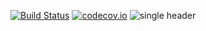 [![Build Status](https://travis-ci.org/afterwise/aw-fiber.svg?branch=master)](https://travis-ci.org/afterwise/aw-fiber) [![codecov.io](https://codecov.io/github/afterwise/aw-fiber/coverage.svg?branch=master)](https://codecov.io/github/afterwise/aw-fiber?branch=master) ![single header](https://img.shields.io/badge/single%20header%3F-yes-green.svg)
